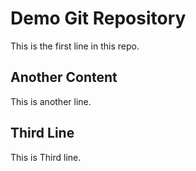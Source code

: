 # Demo Git Repository

This is the first line in this repo.

## Another Content

This is another line.

## Third Line
This is Third line.
